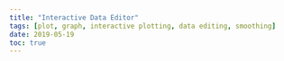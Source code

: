 ```yaml
---
title: "Interactive Data Editor"
tags: [plot, graph, interactive plotting, data editing, smoothing]
date: 2019-05-19
toc: true
---
```



<head>
    <title>A Software to interactively edit data in a graphical manner</title>
    <style>
        body {

            font-size: large
        }

        .block {
            font-size: 19px;
            line-height: 1.5;
            margin-left: 21px;
            text-align: justify
        }

        h2 {
            margin-bottom: 9px;
            margin-top: 27px;
        }
    </style>
</head>

<body>

    <div style="text-align: center;">
        <div style="font-weight: bold;font-size: xx-large; margin-top:9px">Interactive Data Editor</div>
        <div style="font-size: large;font-style: italic;margin-top: 5px;margin-bottom: 5px;">A Software to interactively
            edit data in a graphical manner.</div>
        <div style="font-size: large;margin-top: 5px;font-style: italic;margin-bottom: 13px;text-shadow : 0 0 0  ">
            Developed
            by Koushik Naskar</div>
        <a href=""><img src="https://img.shields.io/badge/version-2.5.0-brightgreen.svg" alt="Version" /></a>
        <a href="https://github.com/Koushikphy/Interactive-Data-Editor/blob/master/LICENSE">
            <img src="https://img.shields.io/badge/License-MIT-brightgreen.svg" alt="MIT License" />
        </a><br>
        <img src='../images/ide/start.gif'>
    </div>

    <div style="margin: 0 auto">
        <p>
            We all work with data every day. Depending on the source, your data may not always be regular, smooth and
            uniform. Obviously you cant just change your result as you desire, but sometimes you can smooth out that
            spiky or irregular portion. This software lets you do those editing very easily in a graphical way including
            many others useful data operation.
        </p>
        <h2>Main Features:</h2>
        <div class="block" style='font-style: italic;text-shadow : 0 0 0 '>
            1. Edit one or multiple points by dragging with mouse and keyboard keys.<br>
            2. Automatically smooth data using spline and linear Kernel smoother.<br>
            3. Supports both 2D and 3D data.<br>
            4. Simultaneously work with multiple data.<br>
            5. Fully configurable plot winodow with LaTeX rendering support.<br>
            6. Drag & Drop files to load data.<br>
            7. Fill missing values.<br>
            8. Repeat or mirror data any required times.<br>
            9. Filter data subject to given condition.<br>
            10. Swap data between two line or surface.<br>
            11. Comapre data with the initial one as you edit.<br>
            12. Supports undo/redo.<br>
            13. Change sign any selected part of the data.<br>
            14. A general 3D plotter.<br>
            15. A powerful spreadsheet editor with all basic excel like feature.<br>
            16. And many more...<br>
        </div>
        <h2>Gallery</h2>
        <div class="block">
            <a href="../postlinks/gallery.html">Check out the software in action.</a>
        </div>
        <h2>Changelog</h2>
        <div class="block">
            <a href="https://github.com/Koushikphy/Interactive-Data-Editor/releases">Changelog and older versions.</a>
        </div>
        <h2>Download & Installation:</h2>
        <div class="block">
            Download the latest version of the sofware appropriate for your system from the links below. Windows
            users
            download the msi (preffered) or exe installer. If you are on any Linux distro, download the AppImage,
            make
            it executable and run it, no installation required. Ubuntu/Debian users can install the debian installer
            too.
            <div style="font-style:italic; margin-left:13px; margin-top:9px">
                <b>Windows</b>(<a
                    href='https://github.com/Koushikphy/Interactive-Data-Editor/releases/download/v2.5.0/Interactive.Data.Editor.2.5.0.exe'>.exe</a>,
                <a
                    href='https://github.com/Koushikphy/Interactive-Data-Editor/releases/download/v2.5.0/Interactive.Data.Editor.2.5.0.msi'>.msi</a>
                )<br>
                <b>Linux</b> &ensp;&ensp;(<a
                    href='https://github.com/Koushikphy/Interactive-Data-Editor/releases/download/v2.5.0/Interactive.Data.Editor.2.5.0.AppImage'>.AppImage</a>,
                <a
                    href='https://github.com/Koushikphy/Interactive-Data-Editor/releases/download/v2.5.0/interactive_data_editor_2.5.0_amd64.deb'>.deb</a>)
                <br>
            </div>
        </div>


        <h2>Feedback: </h2>
        <div class="block">
            I would really like to hear your experience of using this software. Found a bug or want a new
            feature to
            include! Just open a new <a href='https://github.com/Koushikphy/Interactive-Data-Editor/issues'>issue</a> on
            github or contact the author directly at <a href='https://www.facebook.com/koushik.naskar3'>facebook</a> or
            <a href='mailto:koushik.naskar9@gmail.com'>gmail</a>.
        </div>
        <h2>Copyright and license: </h2>
        <div class="block">
            Copyright &copy; Feb 2019, Koushik Naskar. All rights reserved.<br>

            Licensed under the <a
                href='https://github.com/Koushikphy/Interactive-Data-Editor/blob/master/LICENSE'>MIT</a>
            License.
        </div>


    </div>
</body>


